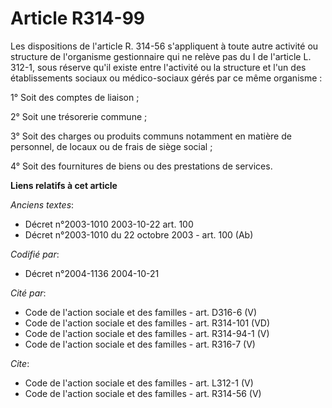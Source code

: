 # Article R314-99

Les dispositions de l'article R. 314-56 s'appliquent à toute autre activité ou structure de l'organisme gestionnaire qui ne
relève pas du I de l'article L. 312-1, sous réserve qu'il existe entre l'activité ou la structure et l'un des établissements
sociaux ou médico-sociaux gérés par ce même organisme : 

1° Soit des comptes de liaison ; 

2° Soit une trésorerie commune ; 

3° Soit des charges ou produits communs notamment en matière de personnel, de locaux ou de frais de siège social ; 

4° Soit des fournitures de biens ou des prestations de services.

**Liens relatifs à cet article**

_Anciens textes_:

  - Décret n°2003-1010 2003-10-22 art. 100
  - Décret n°2003-1010 du 22 octobre 2003 - art. 100 (Ab)

_Codifié par_:

  - Décret n°2004-1136 2004-10-21

_Cité par_:

  - Code de l'action sociale et des familles - art. D316-6 (V)
  - Code de l'action sociale et des familles - art. R314-101 (VD)
  - Code de l'action sociale et des familles - art. R314-94-1 (V)
  - Code de l'action sociale et des familles - art. R316-7 (V)

_Cite_:

  - Code de l'action sociale et des familles - art. L312-1 (V)
  - Code de l'action sociale et des familles - art. R314-56 (V)
